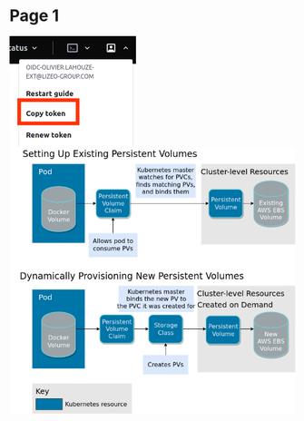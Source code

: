 # Page 1

![](<../.gitbook/assets/VAULT---Copy token.png>) ![](<../.gitbook/assets/K8S--Storage PVC.png>)
